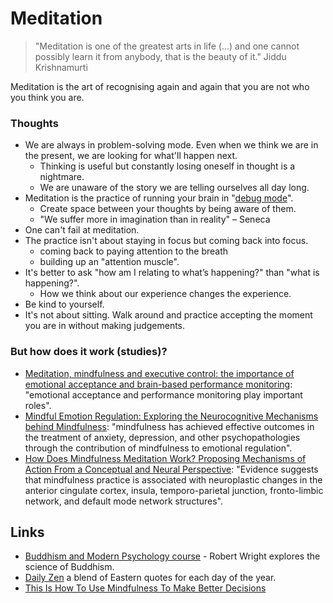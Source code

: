 # Meditation

> "Meditation is one of the greatest arts in life \(...\) and one cannot possibly learn it from anybody, that is the beauty of it." Jiddu Krishnamurti

Meditation is the art of recognising again and again that you are not who you think you are.

### Thoughts

* We are always in problem-solving mode. Even when we think we are in the present, we are looking for what'll happen next.
  * Thinking is useful but constantly losing oneself in thought is a nightmare.
  * We are unaware of the story we are telling ourselves all day long.
* Meditation is the practice of running your brain in "[debug mode](https://en.wikipedia.org/wiki/Debug_menu)". 
  * Create space between your thoughts by being aware of them.
  * "We suffer more in imagination than in reality" – Seneca
* One can't fail at meditation.
* The practice isn't about staying in focus but coming back into focus.
  * coming back to paying attention to the breath
  * building up an "attention muscle".
* It's better to ask "how am I relating to what’s happening?" than "what is happening?".
  * How we think about our experience changes the experience.
* Be kind to yourself.
* It's not about sitting. Walk around and practice accepting the moment you are in without making judgements.

### But how does it work (studies)?

* [Meditation, mindfulness and executive control: the importance of emotional acceptance and brain-based performance monitoring](https://academic.oup.com/scan/article/8/1/85/1694475): "emotional acceptance and performance monitoring play important roles".
* [Mindful Emotion Regulation: Exploring the Neurocognitive Mechanisms behind Mindfulness](https://www.hindawi.com/journals/bmri/2015/670724/): "mindfulness has achieved effective outcomes in the treatment of anxiety, depression, and other psychopathologies through the contribution of mindfulness to emotional regulation".
* [How Does Mindfulness Meditation Work? Proposing Mechanisms of Action From a Conceptual and Neural Perspective](https://www.ncbi.nlm.nih.gov/pubmed/26168376): "Evidence suggests that mindfulness practice is associated with neuroplastic changes in the anterior cingulate cortex, insula, temporo-parietal junction, fronto-limbic network, and default mode network structures".

## Links

* [Buddhism and Modern Psychology course](https://www.coursera.org/learn/science-of-meditation) - Robert Wright explores the science of Buddhism.
* [Daily Zen](https://www.dailyzen.com/) a blend of Eastern quotes for each day of the year.
* [This Is How To Use Mindfulness To Make Better Decisions](https://www.bakadesuyo.com/2017/12/make-better-decisions/)

